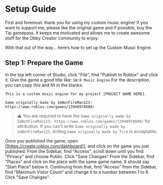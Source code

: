 # Setup Guide
First and foremost: thank you for using my custom music engine! If you want to support me, please like the original game and if possible, buy the Tip gamepass. It keeps me motivated and allows me to create awesome stuff for the Obby Creator community to enjoy.

With that out of the way... here’s how to set up the Custom Music Engine. 
## Step 1: Prepare the Game
In the top left corner of Studio, click "File", find "Publish to Roblox" and click it.
Give the game a good title like: `SW:R Music Engine`
For the description, you can copy this and fill in the blanks:
```
This is a custom music engine for my project [PROJECT NAME HERE].

Game originally made by ImNotFireMan123:
https://www.roblox.com/games/13940978880/
```
> ⚠️ You are required to have the `Game originally made by ImNotFireMan123: https://www.roblox.com/games/13940978880/` for attribution. If you can't write `Game originally made by ImNotFireMan123`, writing `Game originally made by Fire` is acceptable.

Once you published the game, open [[https://create.roblox.com/dashboard]], and click on the game you just published.
From the Sidebar, find "Access", scroll down until you find "Privacy" and choose Public. Click "Save Changes"
From the Sidebar, find "Places" and click on the place with the same game name. It should say "Start Place" below it. 
Continuing from that, find "Access" from the Sidebar, find "Maximum Vistor Count" and change it to a number between 1 to 8. Click "Save Changes".
